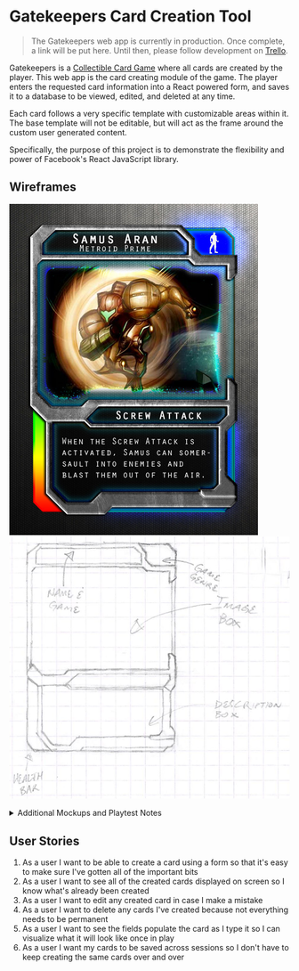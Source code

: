 # Gatekeepers Card Creation Tool

> The Gatekeepers web app is currently in production. Once complete, a link will be put here. Until then, please follow development on [Trello](https://trello.com/b/EvQ4EWf4).

Gatekeepers is a [Collectible Card Game](https://en.wikipedia.org/wiki/Collectible_card_game) where all cards are created by the player. This web app is the card creating module of the game. The player enters the requested card information into a React powered form, and saves it to a database to be viewed, edited, and deleted at any time.

Each card follows a very specific template with customizable areas within it. The base template will not be editable, but will act as the frame around the custom user generated content.

Specifically, the purpose of this project is to demonstrate the flexibility and power of Facebook's React JavaScript library.

## Wireframes

![HD Samus Card Mockup](./info/pics/CardTemplate2.jpg)
![Pencil Sketch Card Mockup](./info/pics/ScanSnap542.jpg)

<details>
<summary>Additional Mockups and Playtest Notes</summary>

![Whiteboard Play Session](./info/pics/whiteboard.jpg)
![Scribbled Notes](./info/pics/ScanSnap492.jpg)

</details>

## User Stories

1. As a user I want to be able to create a card using a form so that it's easy to make sure I've gotten all of the important bits
1. As a user I want to see all of the created cards displayed on screen so I know what's already been created
1. As a user I want to edit any created card in case I make a mistake
1. As a user I want to delete any cards I've created because not everything needs to be permanent
1. As a user I want to see the fields populate the card as I type it so I can visualize what it will look like once in play
1. As a user I want my cards to be saved across sessions so I don't have to keep creating the same cards over and over
